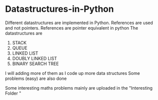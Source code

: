Datastructures-in-Python
=========================

Different datastructures are implemented in Python. References are used 
and not pointers. References are pointer equivalent in python 
The datastructures are

1. STACK
2. QUEUE
3. LINKED LIST 
4. DOUBLY LINKED LIST
5. BINARY SEARCH TREE

I will adding more of them as I code up more data structures
Some problems (easy)  are also done

Some interesting maths problems mainly are uploaded in the "Interesting Folder "